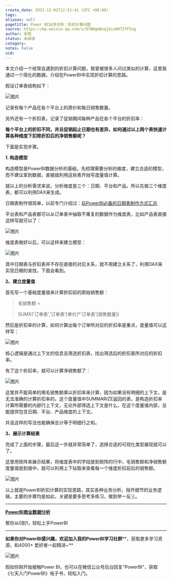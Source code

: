 ```yaml
---
create_date: 2021-12-02T12:51:41 (UTC +08:00)
tags: 
aliases: null
pagetitle: Power BI业务分析：折扣计算问题
source: https://mp.weixin.qq.com/s/97BWgmBnqjbia90TZfF5ug
author: 采悟
status: 未阅读
category: 
notes: False
uid: 
---
```


本文介绍一个经常会遇到的折扣计算问题，我曾被很多人问过类似的计算，这里我通过一个简化的数据，介绍在PowerBI中实现折扣计算的思路。

假设订单表结构如下：

![图片](https://mmbiz.qpic.cn/mmbiz_png/aHEbZtANQJNtvAKNYHIAkpAcdCBUMIUqxdeEBL5q7tj0xHxiaoVJ8gofrapf3EgVJ2f9H9gpFqMcs30GdyM3y6w/640?wx_fmt=png&wxfrom=5&wx_lazy=1&wx_co=1)

记录有每个产品在各个平台上的原价和每日销售数量。

另外还有一个折扣表，记录了促销期间每种产品在各个平台的折扣率：

**每个平台上的折扣不同，并且促销起止日期也有差异，如何通过以上两个表快速计算各种维度下扣除折扣后的净销售额呢？**

下面是实现步骤。  

**1\. 构造模型**

构造模型是PowerBI数据分析的基础，先梳理需要分析的维度，建立合适的模型，而不建议拿到数据，直接就利用这些表开始写度量值计算。

就以上的分析需求来说，分析维度是三个：日期、平台和产品，所以先做三个维度表，都可以利用DAX来生成。

日期表制作很简单，以前专门介绍过：[玩PowerBI必备的日期表制作方式汇总](http://mp.weixin.qq.com/s?__biz=MzA4MzQwMjY4MA==&mid=2484067654&idx=1&sn=905c186a9cbd91159b6615924a2d5068&chksm=8e0c7791b97bfe87623904f7002cd6cb726f711c6e7a289a36c9a4973964d907493aa2397fe7&scene=21#wechat_redirect)

平台表和产品表都可以从订单表中抽取不重复的数据作为维度表，比如产品表直接这样写就可以了：

![图片](https://mmbiz.qpic.cn/mmbiz_png/aHEbZtANQJNtvAKNYHIAkpAcdCBUMIUqNLyJKSIF9WPUM0KxVLXmvqfbhzfGTKBlmtDNDIJXtuTLqcAbgE2y8g/640?wx_fmt=png&wxfrom=5&wx_lazy=1&wx_co=1)

维度表做好以后，可以这样来建立模型：

![图片](https://mmbiz.qpic.cn/mmbiz_png/aHEbZtANQJNtvAKNYHIAkpAcdCBUMIUqacH6SngeXTT3uVcNwY5rr54sib5WDIsGUS3ok34DI8yOaMHkibFF31XQ/640?wx_fmt=png&wxfrom=5&wx_lazy=1&wx_co=1)

其中日期表与折扣表并不存在直接的对应关系，就不用建立关系了，利用DAX来实现日期的查找，下面会看到。

**2、建立度量值**

首先写一个基础度量值来计算折扣前的原始销售额：  

> 毛销售额 \= 
> 
> SUMX('订单表','订单表'\[单价\]\*'订单表'\[销售数量\])

然后是折扣率的计算，如何计算出每个订单所对应的折扣率是重点，度量值可以这样写：

![图片](https://mmbiz.qpic.cn/mmbiz_png/aHEbZtANQJNtvAKNYHIAkpAcdCBUMIUqLBmx82AI2ibdZOia1kRLicCjlkCcmu7bj2Ky0eribmzRRCEiaHIU9z50wjQ/640?wx_fmt=png&wxfrom=5&wx_lazy=1&wx_co=1)

核心逻辑是通过上下文的信息去筛选折扣表，找出筛选后的折扣表所对应的折扣率。  

有了这个折扣率，就可以计算净销售额了：

![图片](https://mmbiz.qpic.cn/mmbiz_png/aHEbZtANQJNtvAKNYHIAkpAcdCBUMIUqbBsfFEzf2B23WKH697esGKLentsCGMqVmwuX1z6Okf94ibRvtRES5GQ/640?wx_fmt=png&wxfrom=5&wx_lazy=1&wx_co=1)

这里并不能简单的用毛销售额乘以折扣率来计算，因为如果没有明细的上下文，是无法准确的计算折扣率的。这个度量值中SUMMARIZE返回的表，是构造折扣率计算所需要的内部行上下文，无论外部筛选上下文是什么，在这个度量值内部，总能提供包含日期、平台、产品维度的上下文。  

并且这样的写法也能确保总计等于明细行之和。

**3、展示计算结果**

完成了上面的步骤，最后这一步就非常简单了，选择合适的可视化类型展现就可以了。

这里用矩阵来展示结果，将维度表中的字段放到矩阵的行中，毛销售额和净销售额度量值放到值中，就可以利用上下钻取来查看每一个维度折扣前后的销售额。  

![图片](https://mmbiz.qpic.cn/mmbiz_gif/aHEbZtANQJNtvAKNYHIAkpAcdCBUMIUq1lKLOhy1j2KxDAj7PMrtau1EqYGKzu8ibLfKBQg8cpJ4XdpdL71JmUA/640?wx_fmt=gif&wxfrom=5&wx_lazy=1)

以上就是PowerBI折扣计算的实现思路，其实各种业务分析，抛开细节的业务逻辑，主要的步骤均是如此，关键是要多思考多练习，做到举一反三。

___

[**PowerBI商业数据分析**](http://mp.weixin.qq.com/s?__biz=MzA4MzQwMjY4MA==&mid=2484074987&idx=1&sn=5cf4ba4b683ee9136bb7a26f6e9bcf01&chksm=8e0c533cb97bda2add48a4576b9c1e230249a5a4160dd93cd677a37ea21d26fc9cc26fc4cb1c&scene=21#wechat_redirect)

帮你从0到1，轻松上手PowerBI

___

**如果你对PowerBI感兴趣，欢迎加入我的PowerBI学习社群****，获取更多学习资源，和4000+ 爱好者一起精进~**

![图片](https://mmbiz.qpic.cn/mmbiz_png/aHEbZtANQJMFLnwgdbghRHPLicKRaV70mVCZVq8Fhm46rkciaeOrLFJCv5f1omJxF8256YogHflkicEDM29aUMtaA/640?wx_fmt=png&wxfrom=5&wx_lazy=1&wx_co=1)

假如你刚开始接触Power BI，也可以在微信公众号后台回复"PowerBI"，获取《七天入门PowerBI》电子书，轻松入门。
